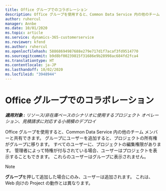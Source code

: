 ```yaml
---
title: Office グループでのコラボレーション
description: Office グループを使用すると、Common Data Service 内の他のチーム メンバーと共有できます。
author: ruhercul
manager: Annbe
ms.date: 10/01/2020
ms.topic: article
ms.service: dynamics-365-customerservice
ms.reviewer: kfend
ms.author: ruhercul
ms.openlocfilehash: 58868694987688e279e717d1f7acaf3fd9514770
ms.sourcegitcommit: b9d8bf00239815f31686e9b28998ac684fd2fca4
ms.translationtype: HT
ms.contentlocale: ja-JP
ms.lasthandoff: 10/02/2020
ms.locfileid: "3948944"
---
```

# <a name="collaboration-with-office-groups"></a>Office グループでのコラボレーション

_**適用対象 :** リソース/非在庫ベースのシナリオに使用するプロジェクト オペレーション、見積請求に対応する小規模のデプロイ_

Office グループを使用すると、Common Data Service 内の他のチーム メンバーと共有できます。 グループにユーザーを追加すると、プロジェクトの所有権がグループに移ります。 すべてのユーザーに、プロジェクトの編集権限があります。 管理者によって特権が付与されている場合、ユーザーはプロジェクトを表示することもできます。 これらのユーザーはグループに表示されません。

> [!NOTE] 
> **グループ**を押して追加した場合にのみ、ユーザーは追加されます。 これは、Web 向けの Project の動作とは異なります。 

